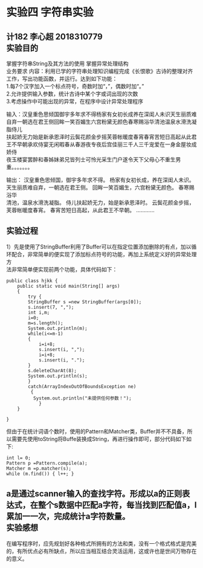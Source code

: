 实验四 字符串实验 
======

计182 李心超 2018310779<br>
实验目的
-------
掌握字符串String及其方法的使用 掌握异常处理结构<br>
 业务要求 内容：利用已学的字符串处理知识编程完成《长恨歌》古诗的整理对齐工作，写出功能函数，并运行。达到如下功能：<br>
1.每7个汉字加入一个标点符号，奇数时加“，”，偶数时加“。” <br>
2.允许提供输入参数，统计古诗中某个字或词出现的次数 <br>
3.考虑操作中可能出现的异常，在程序中设计异常处理程序<br>

输入：汉皇重色思倾国御宇多年求不得杨家有女初长成养在深闺人未识天生丽质难自弃一朝选在君王侧回眸一笑百媚生六宫粉黛无颜色春寒赐浴华清池温泉水滑洗凝脂侍儿<br>扶起娇无力始是新承恩泽时云鬓花颜金步摇芙蓉帐暖度春宵春宵苦短日高起从此君王不早朝承欢侍宴无闲暇春从春游夜专夜后宫佳丽三千人三千宠爱在一身金屋妆成娇侍<br>夜玉楼宴罢醉和春姊妹弟兄皆列士可怜光采生门户遂令天下父母心不重生男重。。。。。。。<br>

输出： 汉皇重色思倾国，御宇多年求不得。 杨家有女初长成，养在深闺人未识。 天生丽质难自弃，一朝选在君王侧。 回眸一笑百媚生，六宫粉黛无颜色。 春寒赐浴华<br>清池，温泉水滑洗凝脂。 侍儿扶起娇无力，始是新承恩泽时。 云鬓花颜金步摇，芙蓉帐暖度春宵。 春宵苦短日高起，从此君王不早朝。 …………<br>

 实验过程 
 ------
 
 1）先是使用了StringBuffer利用了Buffer可以在指定位置添加删除的有点，加以循环配合，非常简单的便实现了添加标点符号的功能，再加上系统定义好的异常处理方<br>法非常简单便实现前两个功能，具体代码如下：<br>
```
public class hjkk {
	public static void main(String[] args)
	{
		try {
		StringBuffer s =new StringBuffer(args[0]);
		s.insert(7, ",");
		int i,m;
		i=0;
		m=s.length();
		System.out.println(m);		
		while(i<=m-1)
		{
			i=i+8;
			s.insert(i, ",");
			i=i+8;
			s.insert(i, ".");
		}
		s.deleteCharAt(8);
		System.out.println(s);
		}
		catch(ArrayIndexOutOfBoundsException ne)
	     {
	      System.out.println("未提供任何参数！");
	        }
	}

}
```
但由于在统计词语个数时，使用的Pattern和Matcher类，Buffer并不不具备，所以需要先使用toString将Buffe装换成String，再进行操作即可，部分代码如下如下:<br>
```
int l= 0; 
Pattern p =Pattern.compile(a); 
Matcher m =p.matcher(s); 
while (m.find()) { l++; } 
```
a是通过scanner输入的查找字符。形成以a的正则表达式，在整个s数据中匹配a字符，每当找到匹配值a，l累加一一次，完成统计a字符数量。 <br>
 实验感想
 -------
 在编写程序时，应先规划好各种格式所拥有的方法和类，没有一个格式格式是完美的，有所优点必有所缺点，所以应当相互结合灵活运用，这或许也是世间万物存在的意义。<br>
